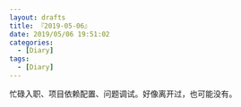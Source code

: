 ```yaml
---
layout: drafts
title: 『2019-05-06』
date: 2019/05/06 19:51:02
categories:
  - [Diary]
tags:
  - [Diary]
---
```


忙碌入职、项目依赖配置、问题调试。好像离开过，也可能没有。